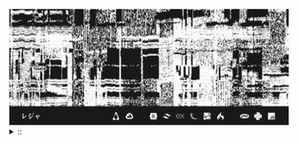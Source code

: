 <img src="./banner.png">
<details><summary> :: </summary>
<!--START_SECTION:waka-->

```
From: 09 August 2024 - To: 05 December 2024

Total Time: 787 hrs 56 mins

Python                     238 hrs 14 mins ///////------------------   28.26 %
PHP                        156 hrs 51 mins /////--------------------   18.61 %
Other                      55 hrs 4 mins   //-----------------------   06.53 %
```

<!--END_SECTION:waka-->
</details>

